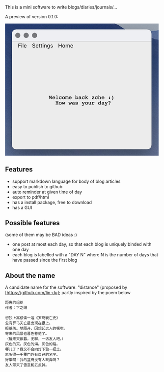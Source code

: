 This is a mini software to write blogs/diaries/journals/...

A preview of version 0.1.0:

<img src="media/UI.png" alt="preview" width="500"/>

## Features
- support markdown language for body of blog articles
- easy to publish to github
- auto reminder at given time of day
- export to pdf/html
- has a install package, free to download
- has a GUI

## Possible features
(some of them may be BAD ideas :)
- one post at most each day, so that each blog is uniquely binded with one day
- each blog is labelled with a "DAY N" where N is the number of days that have passed since the first blog


## About the name
A candidate name for the software:
"distance" 
(proposed by [https://github.com/lin-du]; partly inspired by the poem below

```
距离的组织
作者：卞之琳

想独上高楼读一遍《罗马衰亡史》
忽有罗马灭亡星出现在报上。
报纸落。地图开，因想起远人的嘱咐。
寄来的风景也暮色苍茫了。
（醒来天欲暮，无聊，一访友人吧。）
灰色的天。灰色的海。灰色的路。
哪儿了？我又不会向灯下验一把土。
忽听得一千重门外有自己的名字。
好累呵！我的盆舟没有人戏弄吗？
友人带来了雪意和五点钟。
```
